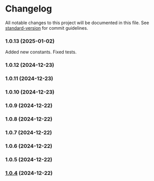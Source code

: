 # Changelog

All notable changes to this project will be documented in this file. See [standard-version](https://github.com/conventional-changelog/standard-version) for commit guidelines.

### 1.0.13 (2025-01-02)
Added new constants. Fixed tests.

### 1.0.12 (2024-12-23)

### 1.0.11 (2024-12-23)

### 1.0.10 (2024-12-23)

### 1.0.9 (2024-12-22)

### 1.0.8 (2024-12-22)

### 1.0.7 (2024-12-22)

### 1.0.6 (2024-12-22)

### 1.0.5 (2024-12-22)

### [1.0.4](https://github.com/orlovcs/chronospan/compare/v1.0.3...v1.0.4) (2024-12-22)
